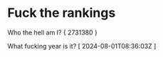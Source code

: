 # Fuck the rankings

Who the hell am I?
{ 2731380 }

What fucking year is it?
[ 2024-08-01T08:36:03Z ]
